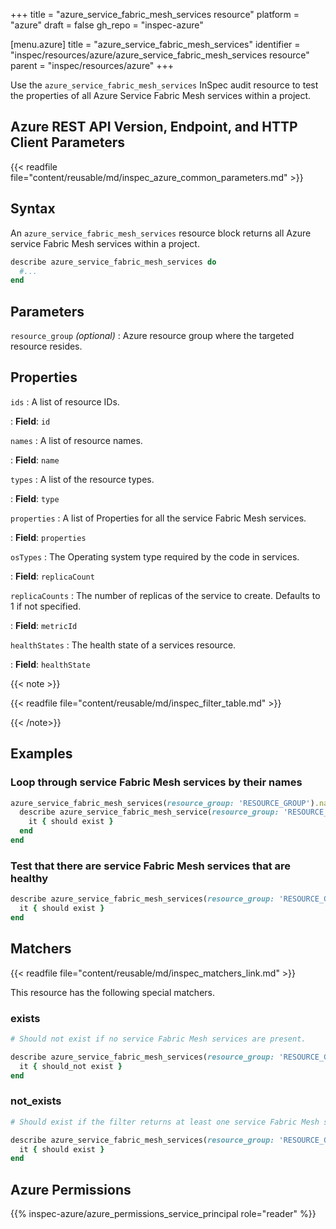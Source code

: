 +++
title = "azure_service_fabric_mesh_services resource"
platform = "azure"
draft = false
gh_repo = "inspec-azure"

[menu.azure]
title = "azure_service_fabric_mesh_services"
identifier = "inspec/resources/azure/azure_service_fabric_mesh_services resource"
parent = "inspec/resources/azure"
+++

Use the `azure_service_fabric_mesh_services` InSpec audit resource to test the properties of all Azure Service Fabric Mesh services within a project.

## Azure REST API Version, Endpoint, and HTTP Client Parameters

{{< readfile file="content/reusable/md/inspec_azure_common_parameters.md" >}}

## Syntax

An `azure_service_fabric_mesh_services` resource block returns all Azure service Fabric Mesh services within a project.

```ruby
describe azure_service_fabric_mesh_services do
  #...
end
```

## Parameters

`resource_group` _(optional)_
: Azure resource group where the targeted resource resides.

## Properties

`ids`
: A list of resource IDs.

: **Field**: `id`

`names`
: A list of resource names.

: **Field**: `name`

`types`
: A list of the resource types.

: **Field**: `type`

`properties`
: A list of Properties for all the service Fabric Mesh services.

: **Field**: `properties`

`osTypes`
: The Operating system type required by the code in services.

: **Field**: `replicaCount`

`replicaCounts`
: The number of replicas of the service to create. Defaults to 1 if not specified.

: **Field**: `metricId`

`healthStates`
: The health state of a services resource.

: **Field**: `healthState`

{{< note >}}

{{< readfile file="content/reusable/md/inspec_filter_table.md" >}}

{{< /note>}}

## Examples

### Loop through service Fabric Mesh services by their names

```ruby
azure_service_fabric_mesh_services(resource_group: 'RESOURCE_GROUP').names.each do |name|
  describe azure_service_fabric_mesh_service(resource_group: 'RESOURCE_GROUP', name: name) do
    it { should exist }
  end
end
```

### Test that there are service Fabric Mesh services that are healthy

```ruby
describe azure_service_fabric_mesh_services(resource_group: 'RESOURCE_GROUP').where(replicaCounts: 2) do
  it { should exist }
end
```

## Matchers

{{< readfile file="content/reusable/md/inspec_matchers_link.md" >}}

This resource has the following special matchers.

### exists

```ruby
# Should not exist if no service Fabric Mesh services are present.

describe azure_service_fabric_mesh_services(resource_group: 'RESOURCE_GROUP') do
  it { should_not exist }
end
```

### not_exists

```ruby
# Should exist if the filter returns at least one service Fabric Mesh services.

describe azure_service_fabric_mesh_services(resource_group: 'RESOURCE_GROUP') do
  it { should exist }
end
```

## Azure Permissions

{{% inspec-azure/azure_permissions_service_principal role="reader" %}}
